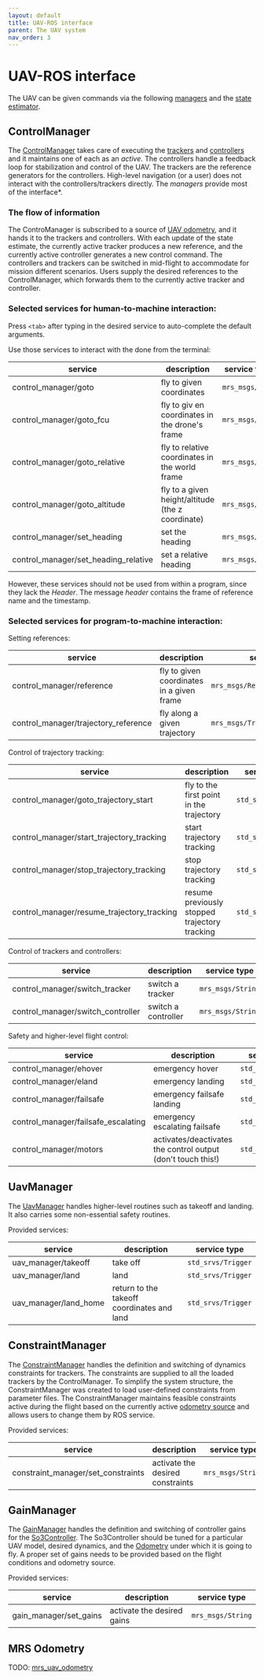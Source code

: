 ```yaml
---
layout: default
title: UAV-ROS interface
parent: The UAV system
nav_order: 3
---
```


# UAV-ROS interface

The UAV can be given commands via the following [managers](https://github.com/ctu-mrs/mrs_uav_managers) and the [state estimator](https://github.com/ctu-mrs/mrs_uav_odometry#mrs-uav-odometry-).

## ControlManager

The [ControlManager](https://github.com/ctu-mrs/mrs_uav_managers#ControlManager) takes care of executing the [trackers](https://github.com/ctu-mrs/mrs_uav_trackers#mrs-uav-trackers-) and [controllers](https://github.com/ctu-mrs/mrs_uav_controllers#mrs-uav-controllers-) and it maintains one of each as an *active*.
The controllers handle a feedback loop for stabilization and control of the UAV.
The trackers are the reference generators for the controllers.
High-level navigation (or a user) does not interact with the controllers/trackers directly.
The *managers* provide most of the interface*.

### The flow of information

The ControManager is subscribed to a source of [UAV odometry](https://github.com/ctu-mrs/mrs_uav_odometry#mrs-uav-odometry-), and it hands it to the trackers and controllers.
With each update of the state estimate, the currently active tracker produces a new reference, and the currently active controller generates a new control command.
The controllers and trackers can be switched in mid-flight to accommodate for mission different scenarios.
Users supply the desired references to the ControlManager, which forwards them to the currently active tracker and controller.

### Selected services for human-to-machine interaction:

Press `<tab>` after typing in the desired service to auto-complete the default arguments.

Use those services to interact with the done from the terminal:

| **service**                          | **description**                                   | **service type** | **args**      |
|--------------------------------------|---------------------------------------------------|------------------|---------------|
| control_manager/goto                 | fly to given coordinates                          | `mrs_msgs/Vec4`  | `[x,y,z,hdg]` |
| control_manager/goto_fcu             | fly to giv en coordinates in the drone's frame    | `mrs_msgs/Vec4`  | `[x,y,z,hdg]` |
| control_manager/goto_relative        | fly to relative coordinates in the world frame    | `mrs_msgs/Vec4`  | `[x,y,z,hdg]` |
| control_manager/goto_altitude        | fly to a given height/altitude (the z coordinate) | `mrs_msgs/Vec1`  | `[z]`         |
| control_manager/set_heading          | set the heading                                   | `mrs_msgs/Vec1`  | `[hdg]`       |
| control_manager/set_heading_relative | set a relative heading                            | `mrs_msgs/Vec1`  | `[hdg]`       |

However, these services should not be used from within a program, since they lack the *Header*.
The message *header* contains the frame of reference name and the timestamp.

### Selected services for program-to-machine interaction:

Setting references:

| **service**                          | **description**                           | **service type**                  |
|--------------------------------------|-------------------------------------------|-----------------------------------|
| control_manager/reference            | fly to given coordinates in a given frame | `mrs_msgs/ReferenceStampedSrv`    |
| control_manager/trajectory_reference | fly along a given trajectory              | `mrs_msgs/TrajectoryReferenceSrv` |

Control of trajectory tracking:

| **service**                                | **description**                               | **service type**   |
|--------------------------------------------|-----------------------------------------------|--------------------|
| control_manager/goto_trajectory_start      | fly to the first point in the trajectory      | `std_srvs/Trigger` |
| control_manager/start_trajectory_tracking  | start trajectory tracking                     | `std_srvs/Trigger` |
| control_manager/stop_trajectory_tracking   | stop trajectory tracking                      | `std_srvs/Trigger` |
| control_manager/resume_trajectory_tracking | resume previously stopped trajectory tracking | `std_srvs/Trigger` |

Control of trackers and controllers:

| **service**                       | **description**     | **service type**  |
|-----------------------------------|---------------------|-------------------|
| control_manager/switch_tracker    | switch a tracker    | `mrs_msgs/String` |
| control_manager/switch_controller | switch a controller | `mrs_msgs/String` |

Safety and higher-level flight control:

| **service**                         | **description**                                              | **service type**   |
|-------------------------------------|--------------------------------------------------------------|--------------------|
| control_manager/ehover              | emergency hover                                              | `std_srvs/Trigger` |
| control_manager/eland               | emergency landing                                            | `std_srvs/Trigger` |
| control_manager/failsafe            | emergency failsafe landing                                   | `std_srvs/Trigger` |
| control_manager/failsafe_escalating | emergency escalating failsafe                                | `std_srvs/Trigger` |
| control_manager/motors              | activates/deactivates the control output (don't touch this!) | `std_srvs/SetBool` |

## UavManager

The [UavManager](https://github.com/ctu-mrs/mrs_uav_managers#UavManager) handles higher-level routines such as takeoff and landing.
It also carries some non-essential safety routines.

Provided services:

| **service**           | **description**                            | **service type**   |
|-----------------------|--------------------------------------------|--------------------|
| uav_manager/takeoff   | take off                                   | `std_srvs/Trigger` |
| uav_manager/land      | land                                       | `std_srvs/Trigger` |
| uav_manager/land_home | return to the takeoff coordinates and land | `std_srvs/Trigger` |

## ConstraintManager

The [ConstraintManager](https://github.com/ctu-mrs/mrs_uav_managers#ConstraintManager) handles the definition and switching of dynamics constraints for trackers.
The constraints are supplied to all the loaded trackers by the ControlManager.
To simplify the system structure, the ConstraintManager was created to load user-defined constraints from parameter files.
The ConstraintManager maintains feasible constraints active during the flight based on the currently active [odometry source](https://github.com/ctu-mrs/mrs_uav_odometry#mrs-uav-odometry-) and allows users to change them by ROS service.

Provided services:

| **service**                        | **description**                  | **service type**  |
|------------------------------------|----------------------------------|-------------------|
| constraint_manager/set_constraints | activate the desired constraints | `mrs_msgs/String` |

## GainManager

The [GainManager](https://github.com/ctu-mrs/mrs_uav_managers#GainManager) handles the definition and switching of controller gains for the [So3Controller](https://github.com/ctu-mrs/mrs_uav_controllers#available-controllers).
The So3Controller should be tuned for a particular UAV model, desired dynamics, and the [Odometry](https://github.com/ctu-mrs/mrs_uav_odometry#mrs-uav-odometry-) under which it is going to fly.
A proper set of gains needs to be provided based on the flight conditions and odometry source.

Provided services:

| **service**            | **description**            | **service type**  |
|------------------------|----------------------------|-------------------|
| gain_manager/set_gains | activate the desired gains | `mrs_msgs/String` |

## MRS Odometry

TODO: [mrs_uav_odometry](https://github.com/ctu-mrs/mrs_uav_odometry#mrs-uav-odometry-)
